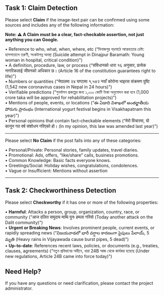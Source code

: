 ## Task 1: Claim Detection

Please select **Claim** if the image-text pair can be confirmed using some sources and includes any of the following information:

**Note: ⚠️ A Claim must be a clear, fact-checkable assertion, not just anything you can Google.**

• Reference to who, what, when, where, etc (“দিনাজপুর বড়মাঠে আত্মহত্যার চেষ্টা: হাসপাতালে তরুণী, সংকটাপন্ন অবস্থা (Suicide attempt in Dinajpur Baramath: Young woman in hospital, critical condition)")<br>
• A definition, procedure, law, or process (“संविधानको धारा १६ अनुसार, प्रत्येक नागरिकलाई जीवनको अधिकार छ। (Article 16 of the constitution guarantees right to life)")<br>
• Numbers or quantities (“नेपालमा २४ घण्टामा १,५४२ नयाँ कोरोना भाइरस संक्रमण पुष्टि (1,542 new coronavirus cases in Nepal in 24 hours)")<br>
• Verifiable predictions (“পুনর্বাসন প্রকল্পের জন্য ১,০০০ কোটি টাকা অনুমোদন করা হবে (1,000 crore taka will be approved for rehabilitation projects)")<br>
• Mentions of people, events, or locations (“ఈ ఏడాది విశాఖలో అంతర్జాతీయ పోరుగు ప్రారంభం (International yogurt festival begins in Visakhapatnam this year)")<br>
• Personal opinions that contain fact-checkable elements (“मेरो विचारमा, यो कानून गत वर्ष संशोधन गरिएको हो। (In my opinion, this law was amended last year)")

---

Please select **No Claim** if the post falls into any of these categories:

• Personal/Private: Personal stories, family updates, travel diaries. <br>
• Promotional: Ads, offers, “like/share” calls, business promotions.<br>
• Common Knowledge: Basic facts everyone knows.<br>
• Greetings/Social: Holiday wishes, congratulations, condolences.<br>
• Vague or Insufficient: Mentions without assertion<br>

---

## Task 2: Checkworthiness Detection
Please select **Checkworthy** if it has one or more of the following properties:

• **Harmful**: Attacks a person, group, organization, country, race, or community (“आज दलित समुदाय माथि पुनः हमला गरियो (Today another attack on the Dalit community)")<br>
• **Urgent or Breaking News**: Involves prominent people, current events, or rapidly spreading news (“విజయవాడలో భారీ వర్షాల కారణంగా పైపులు పేలాయ్, 5 మృతి (Heavy rains in Vijayawada cause burst pipes, 5 dead)")<br>
• **Up-to-date**: References recent laws, policies, or documents (e.g., treaties, clauses, agreements) (“নতুন প্রবিধানের অধীনে, ধারা 24B আজ থেকে কার্যকর হয়েছে (Under new regulations, Article 24B came into force today)")

## Need Help?
If you have any questions or need clarification, please contact the project administrator. 